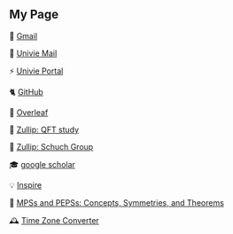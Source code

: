 ## My Page

📩 [Gmail](https://mail.google.com/mail/u/0/?ogbl#inbox)

📩 [Univie Mail](https://email.forms.univie.ac.at/webmail-abrufen/index.html?lang=en)

⚡️ [Univie Portal](https://hrfi.univie.ac.at/)

🐈 [GitHub](https://github.com/shuphys119?tab=repositories)

🌿 [Overleaf](https://www.overleaf.com/project)

🌷 [Zullip: QFT study](https://qftstudygroup.zulipchat.com)

🌷 [Zullip: Schuch Group](https://schuch-group.zulipchat.com/#narrow/channel/493906-Announcements/topic/Conferences/with/509114797)

🎓 [google scholar](https://scholar.google.co.jp/citations?user=Z-Ex2ZMAAAAJ&hl=en)  

💡 [Inspire](https://inspirehep.net/authors/2090932)



📃 [MPSs and PEPSs: Concepts, Symmetries, and Theorems](https://arxiv.org/abs/2011.12127)

🕰️ [Time Zone Converter](https://www.timeanddate.com/worldclock/converter.html?iso=20241015T120000&p1=179&p2=259&p3=248)

